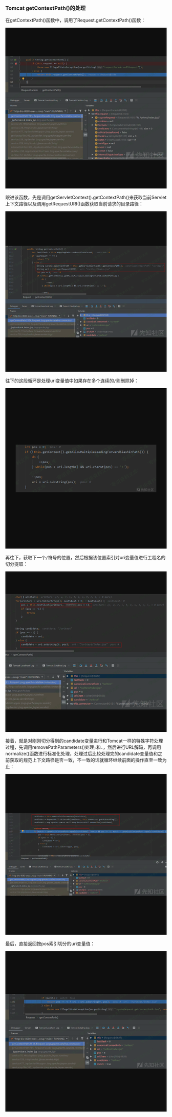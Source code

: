 ### Tomcat getContextPath()的处理

在getContextPath()函数中，调用了Request.getContextPath()函数：

![](resource/TomcatgetContextPath()的处理/media/rId21.png)

跟进该函数，先是调用getServletContext().getContextPath()来获取当前Servlet上下文路径以及调用getRequestURI()函数获取当前请求的目录路径：

![](resource/TomcatgetContextPath()的处理/media/rId22.png)

往下的这段循环是处理uri变量值中如果存在多个连续的`/`则删除掉：

![](resource/TomcatgetContextPath()的处理/media/rId23.png)

再往下，获取下一个`/`符号的位置，然后根据该位置索引对uri变量值进行工程名的切分提取：

![](resource/TomcatgetContextPath()的处理/media/rId24.png)

接着，就是对刚刚切分得到的candidate变量进行和Tomcat一样的特殊字符处理过程，先调用removePathParameters()处理`;`和`.`，然后进行URL解码，再调用normalize()函数进行标准化处理，处理过后比较处理完的candidate变量值和之前获取的规范上下文路径是否一致，不一致的话就循环继续前面的操作直至一致为止：

![](resource/TomcatgetContextPath()的处理/media/rId25.png)

最后，直接返回按pos索引切分的uri变量值：

![](resource/TomcatgetContextPath()的处理/media/rId26.png)

